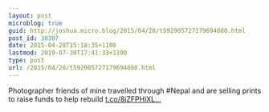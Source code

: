 ```yaml
---
layout: post
microblog: true
guid: http://joshua.micro.blog/2015/04/28/t592905727179694080.html
post_id: 38307
date: 2015-04-28T15:18:35+1100
lastmod: 2019-07-30T17:41:33+1100
type: post
url: /2015/04/28/t592905727179694080.html
---
```

Photographer friends of mine travelled through #Nepal and are selling prints to raise funds to help rebuild [t.co/8jZFPHiXL...](http://t.co/8jZFPHiXLJ)
